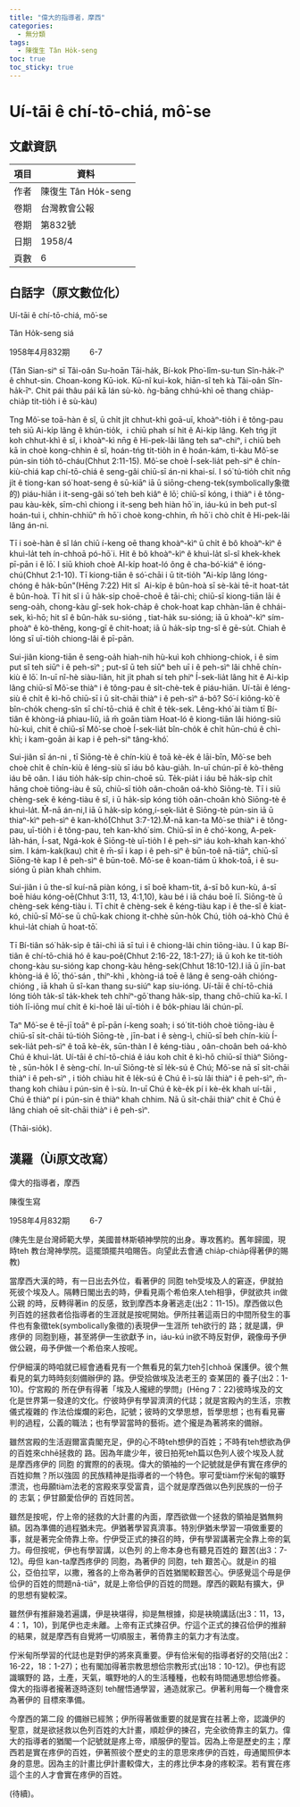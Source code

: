 ```yaml
---
title: "偉大的指導者，摩西"
categories:
  - 無分類
tags:
  - 陳復生 Tân Ho̍k-seng
toc: true
toc_sticky: true
---
```


# Uí-tāi ê chí-tō-chiá, mô͘-se

## 文獻資訊

| 項目 | 資料 |
|---|---|
| 作者 | 陳復生 Tân Ho̍k-seng |
| 卷期 | 台灣教會公報 |
| 卷期 | 第832號 |
| 日期 | 1958/4 |
| 頁數 | 6 |

## 白話字（原文數位化）

Uí-tāi ê chí-tō-chiá, mô͘-se

Tân Ho̍k-seng siá

1958年4月832期         6-7

(Tân Sian-siⁿ sī Tâi-oân Su-hoān Tāi-ha̍k, Bí-kok Pho͘-lîm-su-tun Sîn-ha̍k-īⁿ ê chhut-sin. Choan-kong Kū-iok. Kū-nî kui-kok, hiān-sî teh kà Tâi-oân Sîn-ha̍k-īⁿ. Chit pái thâu pái kā lán sù-kò. ǹg-bāng chhú-khì oē thang chia̍p-chia̍p tit-tio̍h i ê sù-kàu)

Tng Mô͘-se toā-hàn ê sî, ū chi̍t ji̍t chhut-khì goā-uī, khoàⁿ-tio̍h i ê tông-pau teh siū Ai-ki̍p lâng ê khún-tio̍k,  i chiū phah sí hit ê Ai-kip lâng. Keh tńg ji̍t koh chhut-khì ê sî, i khoàⁿ-kì nn̄g ê Hi-pek-lâi lâng teh saⁿ-chiⁿ, i chiū beh kā in choè kong-chhin ê sî, hoán-tńg tit-tio̍h in ê hoán-kám, tì-kàu Mô͘-se pún-sin tio̍h tô-cháu(Chhut 2:11-15). Mô͘-se choè Í-sek-lia̍t peh-sìⁿ ê chín-kiù-chiá kap chí-tō-chiá ê seng-gâi chiū-sī án-ni khai-sí. I só͘ tú-tio̍h chit nn̄g ji̍t ê tiong-kan só͘ hoat-seng ê sū-kiāⁿ iā ū siōng-cheng-tek(symbolically象徵的) piáu-hiān i it-seng-gâi só͘ teh beh kiâⁿ ê lō͘; chiū-sī kóng, i thiàⁿ i ê tông-pau kàu-ke̍k, sīm-chì chiong i it-seng beh hiàn hō͘ in, iáu-kú in beh put-sî hoán-tuì i, chhin-chhiūⁿ m̄ hō͘ i choè kong-chhin, m̄ hō͘ i chò chi̍t ê Hi-pek-lâi lâng án-ni.

Tī i soè-hàn ê sî lán chiū í-keng oē thang khoàⁿ-kìⁿ ū chi̍t ê bô khoàⁿ-kìⁿ ê khuì-la̍t teh ín-chhoā pó-hō͘ i. Hit ê bô khoàⁿ-kìⁿ ê khuì-la̍t sî-sî khek-khek pī-pān i ê lō͘. I siū khioh choè AI-ki̍p hoat-ló ông ê cha-bó͘-kiáⁿ ê ióng-chú(Chhut 2:1-10). Tī kiong-tiān ê só͘-chāi i ū tit-tio̍h "Ai-ki̍p lâng lóng-chóng ê ha̍k-būn"(Hēng 7:22) Hit sî  Ai-ki̍p ê bûn-hoà sī sè-kài tē-it hoat-ta̍t ê bûn-hoà. Tī hit sî i ū ha̍k-si̍p choē-choē ê tāi-chì; chiū-sī kiong-tiān lāi ê seng-oa̍h, chong-kàu gî-sek hok-cha̍p ê chok-hoat kap chhàn-lān ê chhái-sek, kì-hō; hit sî ê bûn-ha̍k su-sióng , tiat-ha̍k su-sióng; iā ū khoàⁿ-kìⁿ sím-phoàⁿ ê kò-thêng, kong-gī ê chit-hoat; iā ū ha̍k-si̍p tng-sî ê gē-su̍t. Chiah ê lóng sī uī-tio̍h chiong-lâi ê pī-pān.

Sui-jiân kiong-tiān ê seng-oa̍h hiah-nih hù-kuì koh chhiong-chiok, i ê sim put sî teh siūⁿ i ê peh-sìⁿ ; put-sî ū teh siūⁿ beh uī i ê peh-sìⁿ lâi chhē chín-kiù ê lō͘. In-uī nî-hè siàu-liân, hit ji̍t phah sí teh phiⁿ Í-sek-lia̍t lâng hit ê Ai-ki̍p lâng chiū-sī Mô͘-se thiàⁿ i ê tông-pau ê si̍t-chè-tek ê piáu-hiān. Uí-tāi ê léng-siù ê chi̍t ê kì-hō chiū-sī i ū si̍t-chāi thiàⁿ i ê peh-sìⁿ á-bô? Só͘-í kiông-kò͘ ê bîn-cho̍k cheng-sîn sī chí-tō-chiá ê chi̍t ê te̍k-sek. Lêng-khó͘ ài tiàm tī Bí-tiân ê khòng-iá phiau-liû, iā m̄ goān tiàm Hoat-ló ê kiong-tiān lâi hióng-siū hù-kuì, chit ê chiū-sī Mô͘-se choè Í-sek-lia̍t bîn-cho̍k ê chi̍t hūn-chú ê chì-khì; i kam-goān ài kap i ê peh-siⁿ tâng-khó͘.

Sui-jiân sī án-ni , tī Siōng-tè ê chín-kiù ê toā kè-e̍k ê lāi-bīn, Mô͘-se beh choè chi̍t ê chín-kiù ê léng-siù sī iáu bô kàu-gia̍h. In-uī chún-pī ê kò-thêng iáu bē oân. I iáu tio̍h ha̍k-si̍p chin-choē sū. Te̍k-pia̍t i iáu bē ha̍k-si̍p chi̍t hāng choè tiōng-iàu ê sū, chiū-sī tio̍h oân-choân oá-khò Siōng-tè. Tī i siū chèng-sek ê kéng-tiàu ê sî, i ū ha̍k-si̍p kóng tio̍h oân-choân khò Siōng-tè ê khuì-la̍t. M̄-nā án-ni,I iā ū ha̍k-si̍p kóng,í-sek-lia̍t ê Siōng-tè pún-sin iā ū thiaⁿ-kìⁿ peh-sìⁿ ê kan-khó͘(Chhut 3:7-12).M̄-nā kan-ta Mô͘-se thiàⁿ i ê tông-pau, uī-tio̍h i ê tông-pau, teh kan-khó͘ sim. Chiū-sī in ê chó͘-kong, A-pek-la̍h-hán, Í-sat, Ngá-kok ê Siōng-tè uī-tio̍h I ê peh-sìⁿ iáu koh-khah kan-khó͘ sim. I kám-kak(kau) chit ê m̄-sī i kap i ê peh-sìⁿ ê būn-toê nā-tiāⁿ, chiū-sī Siōng-tè kap I ê peh-sìⁿ ê būn-toê. Mô͘-se ê koan-tiám ū khok-toā, i ê su-sióng ū piàn khah chhim.

Sui-jiân i ū the-sî kuí-nā piàn kóng, i sī boē kham-tit, á-sī bô kun-kù, á-sī boē hiáu kóng-oē(Chhut 3:11, 13, 4:1,10), kàu bé i iā cháu boē lī. Siōng-tè ū chèng-sek kéng-tiàu i. Tī chit ê chèng-sek ê kéng-tiàu kap i ê the-sî ê kiat-kó, chiū-sī Mô͘-se ū chū-kak chiong it-chhè sūn-ho̍k Chú, tio̍h oá-khò Chú ê khuì-la̍t chiah ū hoat-tō͘.

Tī Bí-tiân só͘ ha̍k-si̍p ê tāi-chì iā sī tuì i ê chiong-lâi chin tiōng-iàu. I ū kap Bí-tiân ê chí-tō-chiá hó ê kau-poê(Chhut 2:16-22, 18:1-27); iā ū koh ke tit-tio̍h chong-kàu su-sióng kap chong-kàu hêng-sek(Chhut 18:10-12).I iā ū jīn-bat khòng-iá ê lō͘, thó͘-sán , thiⁿ-khì , khòng-iá toē ê lâng ê seng-oa̍h chióng-chióng , iā khah ū sî-kan thang su-siúⁿ kap siu-ióng. Uí-tāi ê chí-tō-chiá lóng tio̍h ta̍k-sî ta̍k-khek teh chhíⁿ-gō͘ thang ha̍k-si̍p, thang chō-chiū ka-kī. I tio̍h lī-iōng muí chi̍t ê ki-hoē lâi uī-tio̍h i ê bo̍k-phiau lâi chún-pī.

Taⁿ Mô͘-se ê tē-jī toāⁿ ê pī-pān í-keng soah; i só͘ tit-tio̍h choè tiōng-iàu ê chiū-sī si̍t-chāi tú-tio̍h Siōng-tè , jīn-bat i ê sèng-ì, chiū-sī beh chín-kiù Í-sek-lia̍t peh-sìⁿ ê toā kè-e̍k, sūn-thàn I ê kéng-tiàu , oân-choân beh oá-khò Chú ê khuì-la̍t. Uí-tāi ê chí-tō-chiá ê iáu koh chi̍t ê kì-hō chiū-sī thiàⁿ Siōng-tè , sūn-ho̍k I ê sèng-chí. In-uī Siōng-tè sī le̍k-sú ê Chú; Mô͘-se nā sī si̍t-chāi thiàⁿ i ê peh-sìⁿ , i tio̍h chiàu hit ê le̍k-sú ê Chú ê ì-sù lâi thiàⁿ i ê peh-sìⁿ, m̄-thang koh chiàu i pún-sin ê ì-sù. In-uī Chú ê kè-e̍k pí i kè-e̍k khah uí-tāi , Chú ê thiàⁿ pí i pún-sin ê thiàⁿ khah chhim. Nā ū si̍t-chāi thiàⁿ chit ê Chú ê lâng chiah oē si̍t-chāi thiàⁿ i ê peh-sìⁿ.

(Thāi-sio̍k).

## 漢羅（Ùi原文改寫）

偉大的指導者，摩西

陳復生寫

1958年4月832期         6-7

(陳先生是台灣師範大學，美國普林斯頓神學院的出身。專攻舊約。舊年歸國，現時teh 教台灣神學院。這擺頭擺共咱賜告。向望此去會通 chia̍p-chia̍p得著伊的賜教)

當摩西大漢的時，有一日出去外位，看著伊的 同胞 teh受埃及人的窘逐，伊就拍死彼个埃及人。隔轉日閣出去的時，伊看見兩个希伯來人teh相爭，伊就欲共 in做公親 的時，反轉得著in 的反感，致到摩西本身著逃走(出2：11-15)。摩西做以色列百姓的拯救者佮指導者的生涯就是按呢開始。伊所拄著這兩日的中間所發生的事件也有象徵tek(symbolically象徵的)表現伊一生涯所 teh欲行的 路；就是講，伊疼伊的 同胞到極，甚至將伊一生欲獻予 in，iáu-kú in欲不時反對伊，親像毋予伊做公親，毋予伊做一个希伯來人按呢。

佇伊細漢的時咱就已經會通看見有一个無看見的氣力teh引chhoā 保護伊。彼个無看見的氣力時時刻刻備辦伊的 路。伊受拾做埃及法老王的 查某囝的 養子(出2：1-10)。佇宮殿的 所在伊有得著「埃及人攏總的學問」(Hēng 7：22)彼時埃及的文化是世界第一發達的文化。佇彼時伊有學習濟濟的代誌；就是宮殿內的生活，宗教儀式複雜的 作法佮燦爛的彩色，記號；彼時的文學思想，哲學思想；也有看見審判的過程，公義的職法；也有學習當時的藝術。遮个攏是為著將來的備辦。

雖然宮殿的生活遐爾富貴閣充足，伊的心不時teh想伊的百姓；不時有teh想欲為伊的百姓來chhē拯救的 路。因為年歲少年，彼日拍死teh篇以色列人彼个埃及人就是摩西疼伊的 同胞 的實際的的表現。偉大的領袖的一个記號就是伊有實在疼伊的百姓抑無？所以強固 的民族精神是指導者的一个特色。寧可愛tiàm佇米甸的曠野漂流，也毋願tiàm法老的宮殿來享受富貴，這个就是摩西做以色列民族的一份子 的 志氣；伊甘願愛佮伊的 百姓同苦。

雖然是按呢，佇上帝的拯救的大計畫的內面，摩西欲做一个拯救的領袖是猶無夠額。因為準備的過程猶未完。伊猶著學習真濟事。特別伊猶未學習一項做重要的事，就是著完全倚靠上帝。佇伊受正式的揀召的時，伊有學習講著完全靠上帝的氣力。毋但按呢，伊也有學習講，以色列 的上帝本身也有聽見百姓的 艱苦(出3：7-12)。毋但 kan-ta摩西疼伊的 同胞，為著伊的 同胞，teh 艱苦心。就是in 的祖公，亞伯拉罕，以撒，雅各的上帝為著伊的百姓猶閣較艱苦心。伊感覺這个毋是伊佮伊的百姓的問題nā-tiāⁿ，就是上帝佮伊的百姓的問題。摩西的觀點有擴大，伊的思想有變較深。

雖然伊有推辭幾若遍講，伊是袂堪得，抑是無根據，抑是袂曉講話(出3：11，13，4：1，10)，到尾伊也走未離。上帝有正式揀召伊。佇這个正式的揀召佮伊的推辭的結果，就是摩西有自覺將一切順服主，著倚靠主的氣力才有法度。

佇米甸所學習的代誌也是對伊的將來真重要。伊有佮米甸的指導者好的交陪(出2：16-22，18：1-27)；也有閣加得著宗教思想佮宗教形式(出18：10-12)。伊也有認識曠野的 路，土產，天氣，曠野地的人的生活種種，也較有時間通思想佮修養。偉大的指導者攏著逐時逐刻 teh醒悟通學習，通造就家己。伊著利用每一个機會來為著伊的 目標來準備。

今摩西的第二段 的備辦已經煞；伊所得著做重要的就是實在拄著上帝，認識伊的聖意，就是欲拯救以色列百姓的大計畫，順趁伊的揀召，完全欲倚靠主的氣力。偉大的指導者的猶閣一个記號就是疼上帝，順服伊的聖旨。因為上帝是歷史的主；摩西若是實在疼伊的百姓，伊著照彼个歷史的主的意思來疼伊的百姓，毋通閣照伊本身的意思。因為主的計畫比伊計畫較偉大，主的疼比伊本身的疼較深。若有實在疼這个主的人才會實在疼伊的百姓。

(待續)。
